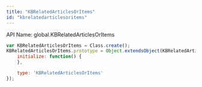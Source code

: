 ```yaml
---
title: "KBRelatedArticlesOrItems"
id: "kbrelatedarticlesoritems"
---
```


API Name: global.KBRelatedArticlesOrItems

```js
var KBRelatedArticlesOrItems = Class.create();
KBRelatedArticlesOrItems.prototype = Object.extendsObject(KBRelatedArticlesOrItemsSNC, {
    initialize: function() {
    },

    type: 'KBRelatedArticlesOrItems'
});
```